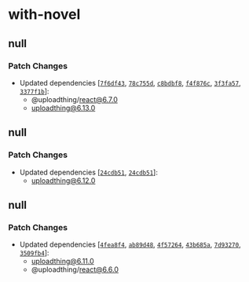 # with-novel

## null

### Patch Changes

- Updated dependencies [[`7f6df43`](https://github.com/pingdotgg/uploadthing/commit/7f6df4312d65aa6fd35911c0a7e388cda39eb2bd), [`78c755d`](https://github.com/pingdotgg/uploadthing/commit/78c755d637b29cca4570e36a8d814d343f3f4b5c), [`c8bdbf8`](https://github.com/pingdotgg/uploadthing/commit/c8bdbf8293be2b235a936214ccec398266851f16), [`f4f876c`](https://github.com/pingdotgg/uploadthing/commit/f4f876c1a0d4d0fe25302c84c0396fb737cd6458), [`3f3fa57`](https://github.com/pingdotgg/uploadthing/commit/3f3fa572e41dec0dd8ebc94aef20648a8f3bf8d4), [`3377f1b`](https://github.com/pingdotgg/uploadthing/commit/3377f1b9f8d1ae87f7202bf0aeb67bb6a6fa1487)]:
  - @uploadthing/react@6.7.0
  - uploadthing@6.13.0

## null

### Patch Changes

- Updated dependencies [[`24cdb51`](https://github.com/pingdotgg/uploadthing/commit/24cdb5191f42d1f2603f45acb392ab05acd0cb64), [`24cdb51`](https://github.com/pingdotgg/uploadthing/commit/24cdb5191f42d1f2603f45acb392ab05acd0cb64)]:
  - uploadthing@6.12.0

## null

### Patch Changes

- Updated dependencies [[`4fea8f4`](https://github.com/pingdotgg/uploadthing/commit/4fea8f409dd0baa921c41b09a8f2d87dfa269233), [`ab89d48`](https://github.com/pingdotgg/uploadthing/commit/ab89d48177857cc4dfccc55346c425c4f103d63f), [`4f57264`](https://github.com/pingdotgg/uploadthing/commit/4f5726421e4c732857451bde23d833cd8c53c4b5), [`43b685a`](https://github.com/pingdotgg/uploadthing/commit/43b685a61a90ab44830a0589785869bd11149bca), [`7d93270`](https://github.com/pingdotgg/uploadthing/commit/7d93270cc008666ebcb982c62754df9bbd2f62bf), [`3509fb4`](https://github.com/pingdotgg/uploadthing/commit/3509fb42567d9ec3f8b3ad7b0f4b3418fc0e81ba)]:
  - uploadthing@6.11.0
  - @uploadthing/react@6.6.0

